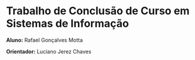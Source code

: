 # Trabalho de Conclusão de Curso em Sistemas de Informação

**Aluno:** Rafael Gonçalves Motta

**Orientador:** Luciano Jerez Chaves
